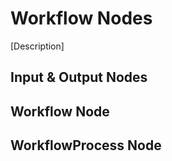 # Workflow Nodes

[Description]


## Input & Output Nodes


## Workflow Node


## WorkflowProcess Node